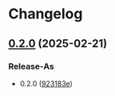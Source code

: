 # Changelog

## [0.2.0](https://github.com/bihealth/sodar-cli/compare/v0.1.0...v0.2.0) (2025-02-21)


### Release-As

* 0.2.0 ([923183e](https://github.com/bihealth/sodar-cli/commit/923183e27b6bccf68146492ff102f3ce93c7ce60))

